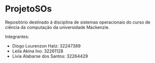 # ProjetoSOs
Repositório destinado à disciplina de sistemas operacionais do curso de ciência da computação da universidade Mackenzie.

Integrantes:
- Diogo Lourenzon Hatz: 32247389
- Leila Akina Ino: 32261128
- Livia Alabarse dos Santos: 32264429
